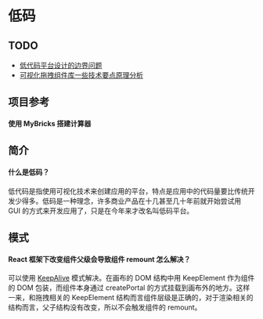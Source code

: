 # 低码



## TODO

* [低代码平台设计的边界问题](https://zhuanlan.zhihu.com/p/361233277)
* [可视化拖拽组件库一些技术要点原理分析](https://juejin.cn/post/6918881497264947207)

## 项目参考

#### 使用 MyBricks 搭建计算器

<!-- ![[使用 MyBricks 搭建一个计算器.png]] -->

## 简介

#### 什么是低码？

低代码是指使用可视化技术来创建应用的平台，特点是应用中的代码量要比传统开发少得多。低码是一种理念，许多商业产品在十几甚至几十年前就开始尝试用 GUI 的方式来开发应用了，只是在今年来才改名叫低码平台。

## 模式

#### React 框架下改变组件父级会导致组件 remount 怎么解决？

可以使用 [KeepAlive](https://mp.weixin.qq.com/s/1fYO__dfUy2MIjHi3IJrmg) 模式解决。在画布的 DOM 结构中用 KeepElement 作为组件的 DOM 包装，而组件本身通过 createPortal 的方式挂载到画布外的地方。这样一来，和拖拽相关的 KeepElement 结构而言组件层级是正确的，对于渲染相关的结构而言，父子结构没有改变，所以不会触发组件的 remount。

